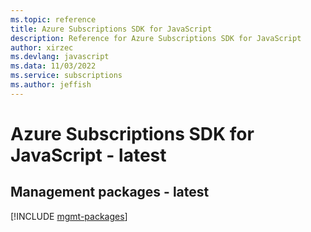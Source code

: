```yaml
---
ms.topic: reference
title: Azure Subscriptions SDK for JavaScript
description: Reference for Azure Subscriptions SDK for JavaScript
author: xirzec
ms.devlang: javascript
ms.data: 11/03/2022
ms.service: subscriptions
ms.author: jeffish
---
```

# Azure Subscriptions SDK for JavaScript - latest

## Management packages - latest
[!INCLUDE [mgmt-packages](subscriptions-mgmt-index.md)]